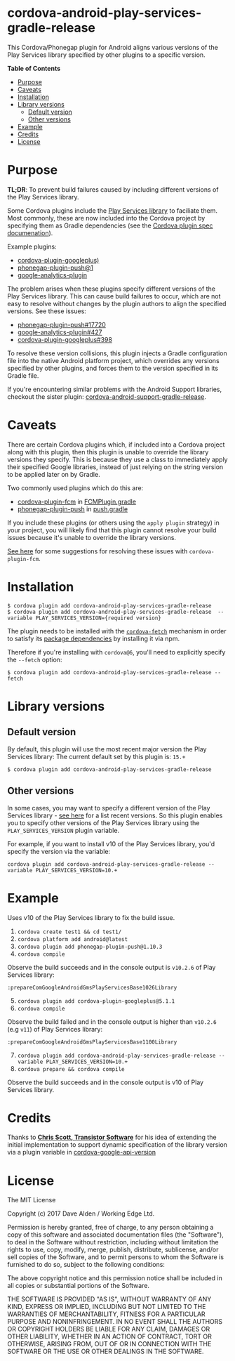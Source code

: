 cordova-android-play-services-gradle-release
======================================

This Cordova/Phonegap plugin for Android aligns various versions of the Play Services library specified by other plugins to a specific version.

<!-- START doctoc generated TOC please keep comment here to allow auto update -->
<!-- DON'T EDIT THIS SECTION, INSTEAD RE-RUN doctoc TO UPDATE -->
**Table of Contents**

- [Purpose](#purpose)
- [Caveats](#caveats)
- [Installation](#installation)
- [Library versions](#library-versions)
  - [Default version](#default-version)
  - [Other versions](#other-versions)
- [Example](#example)
- [Credits](#credits)
- [License](#license)

<!-- END doctoc generated TOC please keep comment here to allow auto update -->
 
# Purpose

**TL;DR**: To prevent build failures caused by including different versions of the Play Services library. 

Some Cordova plugins include the [Play Services library](https://developers.google.com/android/guides/overview) to faciliate them.
Most commonly, these are now included into the Cordova project by specifying them as Gradle dependencies (see the [Cordova plugin spec documenation](https://cordova.apache.org/docs/en/latest/plugin_ref/spec.html#framework)).

Example plugins:
- [cordova-plugin-googleplus)](https://github.com/EddyVerbruggen/cordova-plugin-googleplus)
- [phonegap-plugin-push@1](https://github.com/phonegap/phonegap-plugin-push/tree/v1.10.5)
- [google-analytics-plugin](https://github.com/danwilson/google-analytics-plugin)

The problem arises when these plugins specify different versions of the Play Services library. This can cause build failures to occur, which are not easy to resolve without changes by the plugin authors to align the specified versions. See these issues:

- [phonegap-plugin-push#17720](https://github.com/phonegap/phonegap-plugin-push/issues/17720)
- [google-analytics-plugin#427](https://github.com/danwilson/google-analytics-plugin/issues/427)
- [cordova-plugin-googleplus#398](https://github.com/EddyVerbruggen/cordova-plugin-googleplus/issues/398)

To resolve these version collisions, this plugin injects a Gradle configuration file into the native Android platform project, which overrides any versions specified by other plugins, and forces them to the version specified in its Gradle file.

If you're encountering similar problems with the Android Support libraries, checkout the sister plugin: [cordova-android-support-gradle-release](https://github.com/dpa99c/cordova-android-support-gradle-release).

# Caveats

There are certain Cordova plugins which, if included into a Cordova project along with this plugin, then this plugin is unable to override the library versions they specify.
This is because they use a class to immediately apply their specified Google libraries, instead of just relying on the string version to be applied later on by Gradle. 

Two commonly used plugins which do this are:

- [cordova-plugin-fcm](https://github.com/fechanique/cordova-plugin-fcm) in [FCMPlugin.gradle](https://github.com/fechanique/cordova-plugin-fcm/blob/master/src/android/FCMPlugin.gradle#L13)
- [phonegap-plugin-push](https://github.com/phonegap/phonegap-plugin-push) in [push.gradle](https://github.com/phonegap/phonegap-plugin-push/blob/master/push.gradle#L35)

If you include these plugins (or others using the `apply plugin` strategy) in your project, you will likely find that this plugin cannot resolve your build issues because it's unable to override the library versions.

[See here](https://github.com/fechanique/cordova-plugin-fcm/issues/350) for some suggestions for resolving these issues with `cordova-plugin-fcm`.

# Installation

    $ cordova plugin add cordova-android-play-services-gradle-release
    $ cordova plugin add cordova-android-play-services-gradle-release  --variable PLAY_SERVICES_VERSION={required version}
    
The plugin needs to be installed with the [`cordova-fetch`](https://cordova.apache.org/news/2016/05/24/tools-release.html) mechanism in order to satisfy its [package dependencies](https://github.com/dpa99c/cordova-android-play-services-gradle-release/blob/master/package.json#L8) by installing it via npm.

Therefore if you're installing with `cordova@6`, you'll need to explicitly specify the `--fetch` option:

    $ cordova plugin add cordova-android-play-services-gradle-release --fetch   
    
# Library versions

## Default version
By default, this plugin will use the most recent major version the Play Services library:
The current default set by this plugin is: `15.+`

    $ cordova plugin add cordova-android-play-services-gradle-release

## Other versions

In some cases, you may want to specify a different version of the Play Services library - [see here](https://developers.google.com/android/guides/releases) for a list recent versions.
So this plugin enables you to specify other versions of the Play Services library using the `PLAY_SERVICES_VERSION` plugin variable.
 
For example, if you want to install v10 of the Play Services library, you'd specify the version via the variable:

    cordova plugin add cordova-android-play-services-gradle-release --variable PLAY_SERVICES_VERSION=10.+
    
# Example

Uses v10 of the Play Services library to fix the build issue.

1. `cordova create test1 && cd test1/`
2. `cordova platform add android@latest`
3. `cordova plugin add phonegap-plugin-push@1.10.3`
4. `cordova compile`

Observe the build succeeds and in the console output is `v10.2.6` of Play Services library:

    :prepareComGoogleAndroidGmsPlayServicesBase1026Library

5. `cordova plugin add cordova-plugin-googleplus@5.1.1`
6. `cordova compile`

Observe the build failed and in the console output is higher than `v10.2.6` (e.g `v11`) of Play Services library:

    :prepareComGoogleAndroidGmsPlayServicesBase1100Library

7. `cordova plugin add cordova-android-play-services-gradle-release --variable PLAY_SERVICES_VERSION=10.+`
8. `cordova prepare && cordova compile`

Observe the build succeeds and in the console output is v10 of Play Services library.

# Credits

Thanks to [**Chris Scott, Transistor Software**](https://github.com/christocracy) for his idea of extending the initial implementation to support dynamic specification of the library version via a plugin variable in [cordova-google-api-version](https://github.com/transistorsoft/cordova-google-api-version)


License
================

The MIT License

Copyright (c) 2017 Dave Alden / Working Edge Ltd.

Permission is hereby granted, free of charge, to any person obtaining a copy
of this software and associated documentation files (the "Software"), to deal
in the Software without restriction, including without limitation the rights
to use, copy, modify, merge, publish, distribute, sublicense, and/or sell
copies of the Software, and to permit persons to whom the Software is
furnished to do so, subject to the following conditions:

The above copyright notice and this permission notice shall be included in
all copies or substantial portions of the Software.

THE SOFTWARE IS PROVIDED "AS IS", WITHOUT WARRANTY OF ANY KIND, EXPRESS OR
IMPLIED, INCLUDING BUT NOT LIMITED TO THE WARRANTIES OF MERCHANTABILITY,
FITNESS FOR A PARTICULAR PURPOSE AND NONINFRINGEMENT. IN NO EVENT SHALL THE
AUTHORS OR COPYRIGHT HOLDERS BE LIABLE FOR ANY CLAIM, DAMAGES OR OTHER
LIABILITY, WHETHER IN AN ACTION OF CONTRACT, TORT OR OTHERWISE, ARISING FROM,
OUT OF OR IN CONNECTION WITH THE SOFTWARE OR THE USE OR OTHER DEALINGS IN
THE SOFTWARE.